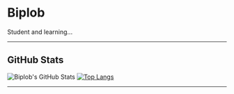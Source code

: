 # Biplob
Student and learning...
<hr>

## GitHub Stats

![Biplob's GitHub Stats](https://github-readme-stats.vercel.app/api?username=biplobmahadi&show_icons=true&private_count=true&include_all_commits=true)
[![Top Langs](https://github-readme-stats.vercel.app/api/top-langs/?username=biplobmahadi&layout=compact)](https://github.com/biplobmahadi/github-readme-stats)

<hr>

<!--
**biplobmahadi/biplobmahadi** is a ✨ _special_ ✨ repository because its `README.md` (this file) appears on your GitHub profile.

Here are some ideas to get you started:

- 🔭 I’m currently working on ...
- 🌱 I’m currently learning ...
- 👯 I’m looking to collaborate on ...
- 🤔 I’m looking for help with ...
- 💬 Ask me about ...
- 📫 How to reach me: ...
- 😄 Pronouns: ...
- ⚡ Fun fact: ...
-->
